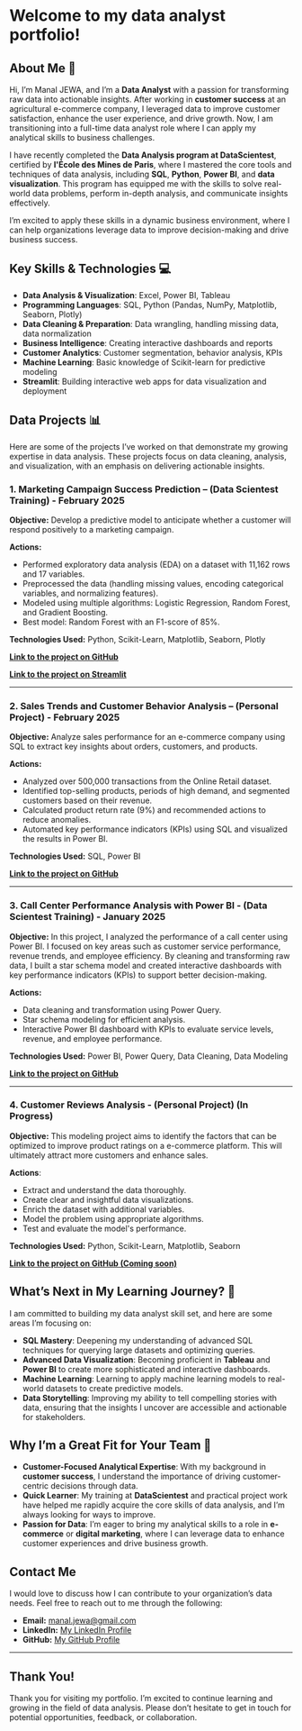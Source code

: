 # Welcome to my data analyst portfolio! 

## About Me 🙂

Hi, I’m Manal JEWA, and I’m a **Data Analyst** with a passion for transforming raw data into actionable insights. After working in **customer success** at an agricultural e-commerce company, I leveraged data to improve customer satisfaction, enhance the user experience, and drive growth. Now, I am transitioning into a full-time data analyst role where I can apply my analytical skills to business challenges.

I have recently completed the **Data Analysis program at DataScientest**, certified by **l'École des Mines de Paris**, where I mastered the core tools and techniques of data analysis, including **SQL**, **Python**, **Power BI**, and **data visualization**. This program has equipped me with the skills to solve real-world data problems, perform in-depth analysis, and communicate insights effectively.

I’m excited to apply these skills in a dynamic business environment, where I can help organizations leverage data to improve decision-making and drive business success.


## Key Skills & Technologies 💻

- **Data Analysis & Visualization**: Excel, Power BI, Tableau
- **Programming Languages**: SQL, Python (Pandas, NumPy, Matplotlib, Seaborn, Plotly)
- **Data Cleaning & Preparation**: Data wrangling, handling missing data, data normalization
- **Business Intelligence**: Creating interactive dashboards and reports
- **Customer Analytics**: Customer segmentation, behavior analysis, KPIs
- **Machine Learning**: Basic knowledge of Scikit-learn for predictive modeling
- **Streamlit**: Building interactive web apps for data visualization and deployment 

## Data Projects 📊

Here are some of the projects I’ve worked on that demonstrate my growing expertise in data analysis. These projects focus on data cleaning, analysis, and visualization, with an emphasis on delivering actionable insights.

### 1. Marketing Campaign Success Prediction – (Data Scientest Training) - February 2025

**Objective:** Develop a predictive model to anticipate whether a customer will respond positively to a marketing campaign.

**Actions:**
- Performed exploratory data analysis (EDA) on a dataset with 11,162 rows and 17 variables.
- Preprocessed the data (handling missing values, encoding categorical variables, and normalizing features).
- Modeled using multiple algorithms: Logistic Regression, Random Forest, and Gradient Boosting.
- Best model: Random Forest with an F1-score of 85%.
  
**Technologies Used:** Python, Scikit-Learn, Matplotlib, Seaborn, Plotly

**[Link to the project on GitHub](https://github.com/Manal-art-coder/DataScientest_Project)**

**[Link to the project on Streamlit](https://datascientestproject-bankmarketing.streamlit.app/)**

---

### 2. Sales Trends and Customer Behavior Analysis – (Personal Project) - February 2025

**Objective:** Analyze sales performance for an e-commerce company using SQL to extract key insights about orders, customers, and products.

**Actions:**
- Analyzed over 500,000 transactions from the Online Retail dataset.
- Identified top-selling products, periods of high demand, and segmented customers based on their revenue.
- Calculated product return rate (9%) and recommended actions to reduce anomalies.
- Automated key performance indicators (KPIs) using SQL and visualized the results in Power BI.
  
**Technologies Used:** SQL, Power BI

**[Link to the project on GitHub](https://github.com/Manal-art-coder/Online-retail-Project)**

---

### 3. Call Center Performance Analysis with Power BI - (Data Scientest Training) - January 2025

**Objective:** In this project, I analyzed the performance of a call center using Power BI. I focused on key areas such as customer service performance, revenue trends, and employee efficiency. By cleaning and transforming raw data, I built a star schema model and created interactive dashboards with key performance indicators (KPIs) to support better decision-making.

**Actions:**
- Data cleaning and transformation using Power Query.
- Star schema modeling for efficient analysis.
- Interactive Power BI dashboard with KPIs to evaluate service levels, revenue, and employee performance.

**Technologies Used:** Power BI, Power Query, Data Cleaning, Data Modeling

**[Link to the project on GitHub](https://github.com/Manal-art-coder/PowerBI-CallCenter)**

---

### 4. **Customer Reviews Analysis** - (Personal Project) (In Progress)

**Objective:** This modeling project aims to identify the factors that can be optimized to improve product ratings on a e-commerce platform. This will ultimately attract more customers and enhance sales.

**Actions**:
- Extract and understand the data thoroughly.
- Create clear and insightful data visualizations.
- Enrich the dataset with additional variables.
- Model the problem using appropriate algorithms.
- Test and evaluate the model's performance.

**Technologies Used:** Python, Scikit-Learn, Matplotlib, Seaborn

**[Link to the project on GitHub (Coming soon)](#)**


## What’s Next in My Learning Journey? 🚀

I am committed to building my data analyst skill set, and here are some areas I’m focusing on:

- **SQL Mastery**: Deepening my understanding of advanced SQL techniques for querying large datasets and optimizing queries.
- **Advanced Data Visualization**: Becoming proficient in **Tableau** and **Power BI** to create more sophisticated and interactive dashboards.
- **Machine Learning**: Learning to apply machine learning models to real-world datasets to create predictive models.
- **Data Storytelling**: Improving my ability to tell compelling stories with data, ensuring that the insights I uncover are accessible and actionable for stakeholders.

## Why I’m a Great Fit for Your Team 🤝

- **Customer-Focused Analytical Expertise**: With my background in **customer success**, I understand the importance of driving customer-centric decisions through data.
- **Quick Learner**: My training at **DataScientest** and practical project work have helped me rapidly acquire the core skills of data analysis, and I’m always looking for ways to improve.
- **Passion for Data**: I’m eager to bring my analytical skills to a role in **e-commerce** or **digital marketing**, where I can leverage data to enhance customer experiences and drive business growth.

## Contact Me

I would love to discuss how I can contribute to your organization’s data needs. Feel free to reach out to me through the following:

- **Email:** manal.jewa@gmail.com
- **LinkedIn:** [My LinkedIn Profile](https://www.linkedin.com/in/manaljewa/)
- **GitHub:** [My GitHub Profile](https://github.com/Manal-art-coder)

---

## Thank You!

Thank you for visiting my portfolio. I’m excited to continue learning and growing in the field of data analysis. Please don’t hesitate to get in touch for potential opportunities, feedback, or collaboration.




